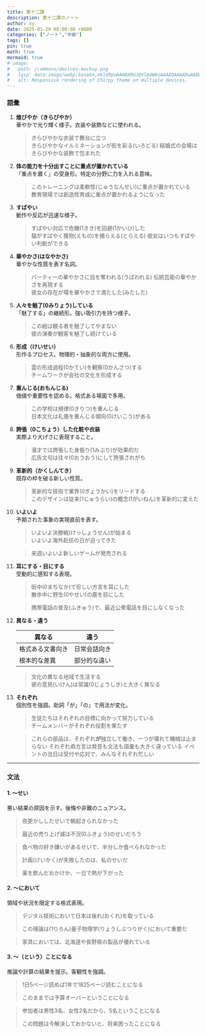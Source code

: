 ```yaml
---
title: 第十二課
description: 第十二課のノート
author: xy
date: 2025-01-29 08:00:00 +0800
categories: ["ノート","中級"]
tags: []
pin: true
math: true
mermaid: true
# image:
#   path: /commons/devices-mockup.png
#   lqip: data:image/webp;base64,UklGRpoAAABXRUJQVlA4WAoAAAAQAAAADwAABwAAQUxQSDIAAAARL0AmbZurmr57yyIiqE8oiG0bejIYEQTgqiDA9vqnsUSI6H+oAERp2HZ65qP/VIAWAFZQOCBCAAAA8AEAnQEqEAAIAAVAfCWkAALp8sF8rgRgAP7o9FDvMCkMde9PK7euH5M1m6VWoDXf2FkP3BqV0ZYbO6NA/VFIAAAA
#   alt: Responsive rendering of Chirpy theme on multiple devices.
---
```


### 語彙

1. **煌びやか（きらびやか）**  
   華やかで光り輝く様子。衣装や装飾などに使われる。  
   > きらびやかな衣装で舞台に立つ  
   > きらびやかなイルミネーションが街を彩る(いろどる)
   > 結婚式の会場はきらびやかな装飾で包まれた

2. **体の能力を十分出すことに重点が置かれている**  
   「重点を置く」の受身形。特定の分野に力を入れる意味。  
   > このトレーニングは柔軟性(じゅうなんせい)に重点が置かれている  
   > 教育現場では創造性育成に重点が置かれるようになった

3. **すばやい**  
   動作や反応が迅速な様子。  
   > すばやい対応で危機(1きき)を回避(1かいひ)した  
   > 猫がすばやく獲物(えもの)を捕らえる(とらえる)
   > 彼女はいつもすばやい判断ができる

4. **華やかさ(はなやかさ)**  
   華やかな性質を表す名詞。  
   > パーティーの華やかさに目を奪われる(うばわれる) 
   > 伝統芸能の華やかさを再現する  
   > 彼女の存在が場を華やかさで満たした(みたした)

5. **人々を魅了(0みりょう)している**  
   「魅了する」の継続形。強い吸引力を持つ様子。  
   > この絵は観る者を魅了してやまない  
   > 彼の演奏が観客を魅了し続けている

6. **形成（けいせい）**  
   形作るプロセス。物理的・抽象的な両方に使用。  
   > 雲の形成過程(0かてい)を観察(0かんさつ)する  
   > チームワークが会社の文化を形成する

7. **重んじる(おもんじる)**  
   価値や重要性を認める。格式ある場面で多用。  
   > この学校は規律(0きりつ)を重んじる  
   > 日本文化は礼儀を重んじる傾向(0けいこう)がある

8. **誇張（0こちょう）した化粧や衣装**  
   実際より大げさに表現すること。  
   > 漫才では誇張した身振り(1みぶり)が効果的だ  
   > 広告文句は往々(0おうおう)にして誇張されがち

9. **革新的（かくしんてき）**  
   既存の枠を破る新しい性質。  
   > 革新的な技術で業界(0ぎょうかい)をリードする  
   > このデザインは従来(1じゅうらい)の概念(1がいねん)を革新的に変えた

10. **いよいよ**  
    予期された事象の実現直前を表す。  
    > いよいよ決勝戦(けっしょうせん)が始まる  
    > いよいよ海外赴任の日が迫ってきた

    > 来週いよいよ新しいゲームが発売される

11. **耳にする・目にする**  
    受動的に感知する表現。  
    > 街中(0まちなか)で珍しい方言を耳にした  
    > 散歩中に野生(0やせい)の鹿を目にした

    > 携帯電話の普及(ふきゅう)で、最近公衆電話を目にしなくなった

12. **異なる・違う**  

    | 異なる | 違う |
    |---|---|
    | 格式ある文書向き | 日常会話向き |
    | 根本的な差異 | 部分的な違い |

    > 文化の異なる地域で生活する  
    > 彼の意見(いけん)は常識(0じょうしき)と大きく異なる

13. **それぞれ**  
    個別性を強調。助詞「が」「の」で用法が変化。  
    > 生徒たちはそれぞれの目標に向かって努力している  
    > チームメンバーがそれぞれ役割を果たす  

    > これらの部品は、それぞれ**が**独立して働き、一つが壊れて機械は止まらない
    > それぞれ**の**方言は発音も文法も語彙も大きく違っている
    > イベントの当日は受付や応対で、みんなそれぞれ忙しい

---

### 文法

#### 1. **～せい**  

   悪い結果の原因を示す。後悔や非難のニュアンス。

   > 夜更かししたせいで朝起きられなかった  
   >
   > 最近の売り上げ減は不況(0ふきょう)のせいだろう  

   > 食べ物の好き嫌いがあるせいで、半分しか食べられなかった
   >
   > 計画(けいかく)が失敗したのは、私のせいだ
   >
   > 薬を飲んだおかけか、一日で熱が下がった

#### 2. **～において**

   領域や状況を限定する格式表現。
   
   > デジタル技術において日本は後れ(おくれ)を取っている
   >
   > この理論は(1りろん)量子物理学(りょうしぶつりがく)において重要だ  


   > 家具においては、北海道や長野県の製品が優れている

#### 3. **～（という）ことになる**  

   推論や計算の結果を提示。客観性を強調。  

   > 1日5ページ読めば1年で1825ページ読むことになる  
   >
   > このままでは予算オーバーということになる  

   > 参加者は男性3名、女性2名だから、5名ということになる
   >
   > この問題は今解決しておかないと、将来困ったことになる
